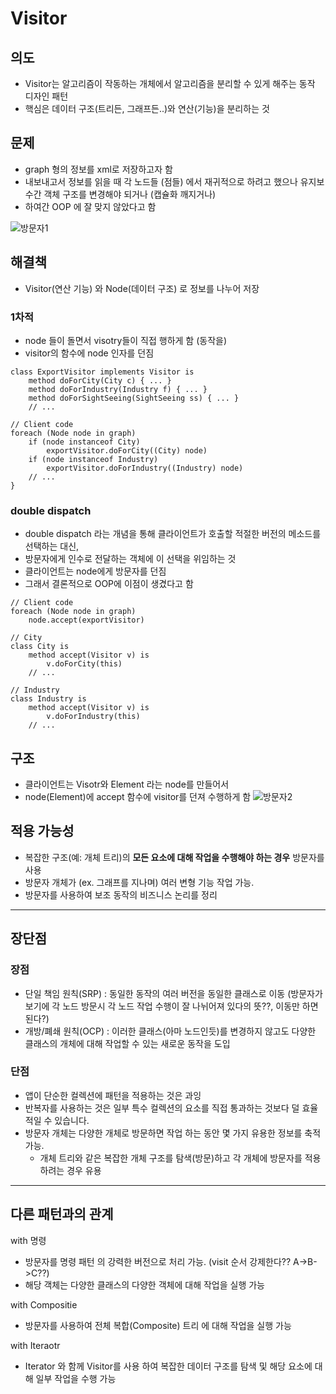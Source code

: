 # Visitor

## 의도
- Visitor는 알고리즘이 작동하는 개체에서 알고리즘을 분리할 수 있게 해주는 동작 디자인 패턴
- 핵심은 데이터 구조(트리든, 그래프든..)와 연산(기능)을 분리하는 것

## 문제
- graph 형의 정보를 xml로 저장하고자 함
- 내보내고서 정보를 읽을 때 각 노드들 (점들) 에서 재귀적으로 하려고 했으나 유지보수간 객체 구조를 변경해야 되거나 (캡슐화 깨지거나)
- 하여간 OOP 에 잘 맞지 않았다고 함

![방문자1](https://refactoring.guru/images/patterns/diagrams/visitor/problem1.png)

## 해결책
- Visitor(연산 기능) 와 Node(데이터 구조) 로 정보를 나누어 저장

### 1차적
- node 들이 돌면서 visotry들이 직접 행하게 함 (동작을)
- visitor의 함수에 node 인자를 던짐

```shell
class ExportVisitor implements Visitor is
    method doForCity(City c) { ... }
    method doForIndustry(Industry f) { ... }
    method doForSightSeeing(SightSeeing ss) { ... }
    // ...

// Client code
foreach (Node node in graph)
    if (node instanceof City)
        exportVisitor.doForCity((City) node)
    if (node instanceof Industry)
        exportVisitor.doForIndustry((Industry) node)
    // ...
}
```

### double dispatch
- double dispatch 라는 개념을 통해 클라이언트가 호출할 적절한 버전의 메소드를 선택하는 대신,
- 방문자에게 인수로 전달하는 객체에 이 선택을 위임하는 것
- 클라이언트는 node에게 방문자를 던짐
- 그래서 결론적으로 OOP에 이점이 생겼다고 함

```shell
// Client code
foreach (Node node in graph)
    node.accept(exportVisitor)

// City
class City is
    method accept(Visitor v) is
        v.doForCity(this)
    // ...

// Industry
class Industry is
    method accept(Visitor v) is
        v.doForIndustry(this)
    // ...
```

## 구조
- 클라이언트는 Visotr와 Element 라는 node를 만들어서 
- node(Element)에 accept 함수에 visitor를 던져 수행하게 함
![방문자2](https://refactoring.guru/images/patterns/diagrams/visitor/structure-en.png)

## 적용 가능성
- 복잡한 구조(예: 개체 트리)의 **모든 요소에 대해 작업을 수행해야 하는 경우** 방문자를 사용
- 방문자 개체가 (ex. 그래프를 지나며) 여러 변형 기능 작업 가능.
- 방문자를 사용하여 보조 동작의 비즈니스 논리를 정리

---
## 장단점 
### 장점

- 단일 책임 원칙(SRP) : 동일한 동작의 여러 버전을 동일한 클래스로 이동 (방문자가 보기에 각 노드 방문시 각 노드 작업 수행이 잘 나뉘어져 있다의 뜻??, 이동만 하면 된다?)
- 개방/폐쇄 원칙(OCP) : 이러한 클래스(아마 노드인듯)를 변경하지 않고도 다양한 클래스의 개체에 대해 작업할 수 있는 새로운 동작을 도입

### 단점 
- 앱이 단순한 컬렉션에 패턴을 적용하는 것은 과잉
- 반복자를 사용하는 것은 일부 특수 컬렉션의 요소를 직접 통과하는 것보다 덜 효율적일 수 있습니다.
- 방문자 개체는 다양한 개체로 방문하면 작업 하는 동안 몇 가지 유용한 정보를 축적 가능.
  - 개체 트리와 같은 복잡한 개체 구조를 탐색(방문)하고 각 개체에 방문자를 적용하려는 경우 유용
---

## 다른 패턴과의 관계
with 명령 
- 방문자를 명령 패턴 의 강력한 버전으로 처리 가능. (visit 순서 강제한다?? A->B->C??)
- 해당 객체는 다양한 클래스의 다양한 객체에 대해 작업을 실행 가능

with Compositie
- 방문자를 사용하여 전체 복합(Composite) 트리 에 대해 작업을 실행 가능

with Iteraotr
- Iterator 와 함께 Visitor를 사용 하여 복잡한 데이터 구조를 탐색 및 해당 요소에 대해 일부 작업을 수행 가능
